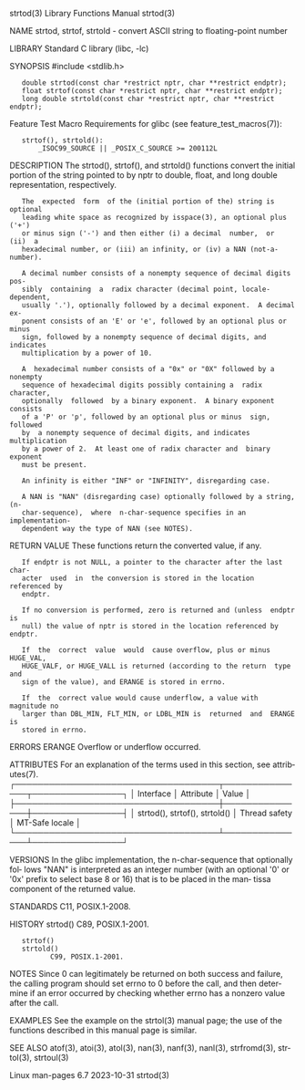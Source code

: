 strtod(3)                  Library Functions Manual                  strtod(3)

NAME
       strtod, strtof, strtold - convert ASCII string to floating-point number

LIBRARY
       Standard C library (libc, -lc)

SYNOPSIS
       #include <stdlib.h>

       double strtod(const char *restrict nptr, char **restrict endptr);
       float strtof(const char *restrict nptr, char **restrict endptr);
       long double strtold(const char *restrict nptr, char **restrict endptr);

   Feature Test Macro Requirements for glibc (see feature_test_macros(7)):

       strtof(), strtold():
           _ISOC99_SOURCE || _POSIX_C_SOURCE >= 200112L

DESCRIPTION
       The  strtod(),  strtof(),  and  strtold() functions convert the initial
       portion of the string pointed to by nptr to  double,  float,  and  long
       double representation, respectively.

       The  expected  form  of the (initial portion of the) string is optional
       leading white space as recognized by isspace(3), an optional plus ('+')
       or minus sign ('-') and then either (i) a decimal  number,  or  (ii)  a
       hexadecimal number, or (iii) an infinity, or (iv) a NAN (not-a-number).

       A decimal number consists of a nonempty sequence of decimal digits pos‐
       sibly  containing  a  radix character (decimal point, locale-dependent,
       usually '.'), optionally followed by a decimal exponent.  A decimal ex‐
       ponent consists of an 'E' or 'e', followed by an optional plus or minus
       sign, followed by a nonempty sequence of decimal digits, and  indicates
       multiplication by a power of 10.

       A  hexadecimal number consists of a "0x" or "0X" followed by a nonempty
       sequence of hexadecimal digits possibly containing a  radix  character,
       optionally  followed  by a binary exponent.  A binary exponent consists
       of a 'P' or 'p', followed by an optional plus or minus  sign,  followed
       by  a nonempty sequence of decimal digits, and indicates multiplication
       by a power of 2.  At least one of radix character and  binary  exponent
       must be present.

       An infinity is either "INF" or "INFINITY", disregarding case.

       A NAN is "NAN" (disregarding case) optionally followed by a string, (n-
       char-sequence),  where  n-char-sequence specifies in an implementation-
       dependent way the type of NAN (see NOTES).

RETURN VALUE
       These functions return the converted value, if any.

       If endptr is not NULL, a pointer to the character after the last  char‐
       acter  used  in  the conversion is stored in the location referenced by
       endptr.

       If no conversion is performed, zero is returned and (unless  endptr  is
       null) the value of nptr is stored in the location referenced by endptr.

       If  the  correct  value  would  cause overflow, plus or minus HUGE_VAL,
       HUGE_VALF, or HUGE_VALL is returned (according to the return  type  and
       sign of the value), and ERANGE is stored in errno.

       If  the  correct value would cause underflow, a value with magnitude no
       larger than DBL_MIN, FLT_MIN, or LDBL_MIN is  returned  and  ERANGE  is
       stored in errno.

ERRORS
       ERANGE Overflow or underflow occurred.

ATTRIBUTES
       For  an  explanation  of  the  terms  used in this section, see attrib‐
       utes(7).
       ┌────────────────────────────────────┬───────────────┬────────────────┐
       │ Interface                          │ Attribute     │ Value          │
       ├────────────────────────────────────┼───────────────┼────────────────┤
       │ strtod(), strtof(), strtold()      │ Thread safety │ MT-Safe locale │
       └────────────────────────────────────┴───────────────┴────────────────┘

VERSIONS
       In the glibc implementation, the n-char-sequence that  optionally  fol‐
       lows "NAN" is interpreted as an integer number (with an optional '0' or
       '0x'  prefix  to  select base 8 or 16) that is to be placed in the man‐
       tissa component of the returned value.

STANDARDS
       C11, POSIX.1-2008.

HISTORY
       strtod()
              C89, POSIX.1-2001.

       strtof()
       strtold()
              C99, POSIX.1-2001.

NOTES
       Since 0 can legitimately be returned on both success and  failure,  the
       calling  program should set errno to 0 before the call, and then deter‐
       mine if an error occurred by checking whether errno has a nonzero value
       after the call.

EXAMPLES
       See the example on the strtol(3) manual page; the use of the  functions
       described in this manual page is similar.

SEE ALSO
       atof(3),  atoi(3), atol(3), nan(3), nanf(3), nanl(3), strfromd(3), str‐
       tol(3), strtoul(3)

Linux man-pages 6.7               2023-10-31                         strtod(3)
